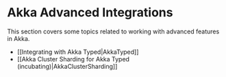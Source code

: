 <!--- Copyright (C) Lightbend Inc. <https://www.lightbend.com> -->
# Akka Advanced Integrations

This section covers some topics related to working with advanced features in Akka.

- [[Integrating with Akka Typed|AkkaTyped]]
- [[Akka Cluster Sharding for Akka Typed (incubating)|AkkaClusterSharding]]
